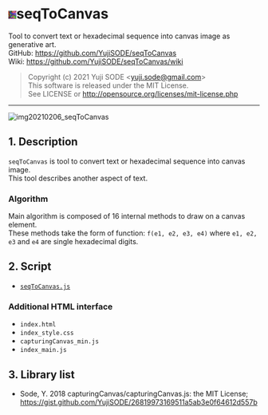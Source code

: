 # ![seqToCanvas_js_v011beta_16x16](seqToCanvas_icon.png)seqToCanvas
Tool to convert text or hexadecimal sequence into canvas image as generative art.  
GitHub: https://github.com/YujiSODE/seqToCanvas  
Wiki: https://github.com/YujiSODE/seqToCanvas/wiki  
>Copyright (c) 2021 Yuji SODE \<yuji.sode@gmail.com\>  
>This software is released under the MIT License.  
>See LICENSE or http://opensource.org/licenses/mit-license.php  
______
![img20210206_seqToCanvas](https://user-images.githubusercontent.com/19919184/107120194-81cac280-68cf-11eb-9a7c-37eea0ab5645.png)
## 1. Description
`seqToCanvas` is tool to convert text or hexadecimal sequence into canvas image.  
This tool describes another aspect of text.

### Algorithm
Main algorithm is composed of 16 internal methods to draw on a canvas element.  
These methods take the form of function: `f(e1, e2, e3, e4)` where `e1, e2, e3` and `e4` are single hexadecimal digits.

## 2. Script
- [`seqToCanvas.js`](seqToCanvas.js)

### Additional HTML interface
- `index.html`
- `index_style.css`
- `capturingCanvas_min.js`
- `index_main.js`

## 3. Library list
- Sode, Y. 2018 capturingCanvas/capturingCanvas.js: the MIT License; https://gist.github.com/YujiSODE/26819973169511a5ab3e0f64612d557b

